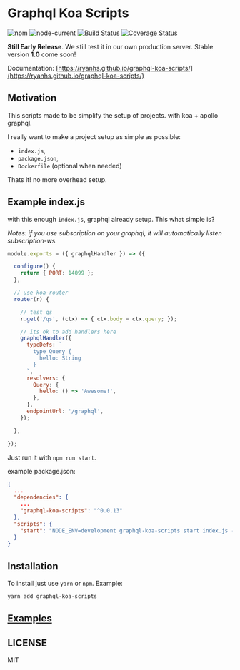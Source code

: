 # Graphql Koa Scripts

![npm](https://img.shields.io/npm/v/graphql-koa-scripts)  ![node-current](https://img.shields.io/node/v/graphql-koa-scripts)  [![Build Status](https://travis-ci.com/ryanhs/graphql-koa-scripts.svg?branch=master)](https://travis-ci.com/ryanhs/graphql-koa-scripts)  [![Coverage Status](https://coveralls.io/repos/github/ryanhs/graphql-koa-scripts/badge.svg?branch=master)](https://coveralls.io/github/ryanhs/graphql-koa-scripts?branch=master)  


**Still Early Release**. We still test it in our own production server. Stable version **1.0** come soon!

Documentation: [https://ryanhs.github.io/graphql-koa-scripts/](https://ryanhs.github.io/graphql-koa-scripts/)


## Motivation

This scripts made to be simplify the setup of projects. with koa + apollo graphql.

I really want to make a project setup as simple as possible:
  - `index.js`,
  - `package.json`,
  - `Dockerfile` (optional when needed)

Thats it! no more overhead setup.


## Example index.js

with this enough `index.js`, graphql already setup. This what simple is?

*Notes: if you use subscription on your graphql, it will automatically listen subscription-ws.*

```javascript
module.exports = ({ graphqlHandler }) => ({

  configure() {
    return { PORT: 14099 };
  },

  // use koa-router
  router(r) {

    // test qs
    r.get('/qs', (ctx) => { ctx.body = ctx.query; });

    // its ok to add handlers here
    graphqlHandler({
      typeDefs: `
        type Query {
          hello: String
        }
      `,
      resolvers: {
        Query: {
          hello: () => 'Awesome!',
        },
      },
      endpointUrl: '/graphql',
    });

  },

});
```

Just run it with `npm run start`.

example package.json:

```json
{
  ...
  "dependencies": {
    ...
    "graphql-koa-scripts": "^0.0.13"
  },
  "scripts": {
    "start": "NODE_ENV=development graphql-koa-scripts start index.js --dev"
  }
}

```


## Installation

To install just use `yarn` or `npm`. Example:
```sh
yarn add graphql-koa-scripts
```


## [Examples](examples/index.md)




## LICENSE

MIT
